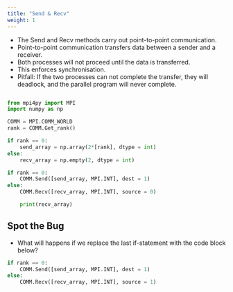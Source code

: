 ```yaml
---
title: "Send & Recv"
weight: 1
---
```

* The Send and Recv methods carry out point-to-point communication.
* Point-to-point communication transfers data between a sender and a receiver.
* Both processes will not proceed until the data is transferred.
* This enforces synchronisation.
* Pitfall: If the two processes can not complete the transfer, they will deadlock, and the parallel program will never complete.

```python

from mpi4py import MPI
import numpy as np

COMM = MPI.COMM_WORLD
rank = COMM.Get_rank()

if rank == 0:
    send_array = np.array(2*[rank], dtype = int)
else:
    recv_array = np.empty(2, dtype = int)

if rank == 0:
    COMM.Send([send_array, MPI.INT], dest = 1)
else:
    COMM.Recv([recv_array, MPI.INT], source = 0)

    print(recv_array)
```

## Spot the Bug

* What will happens if we replace the last if-statement with the code block below?

```python
if rank == 0:
    COMM.Send([send_array, MPI.INT], dest = 1)
else:
    COMM.Recv([recv_array, MPI.INT], source = 1)
```



